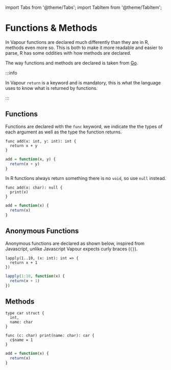 import Tabs from '@theme/Tabs';
import TabItem from '@theme/TabItem';

# Functions & Methods

In Vapour functions are declared much differently than they are in R,
methods even more so.
This is both to make it more readable and easier to parse, R has some
oddities with how methods are declared.

The way functions and methods are declared is taken from
[Go](https://go.dev/).

:::info

In Vapour `return` is a keyword and is mandatory, this is what
the language uses to know what is returned by functions.

:::

## Functions

Functions are declared with the `func` keyword,
we indicate the the types of each argument as well as the type 
the function returns.

<Tabs>
<TabItem value="vp" label="Vapour">

```vapour
func add(x: int, y: int): int {
  return x + y
}
```

</TabItem>
<TabItem value="r" label="R">

```r
add = function(x, y) {
  return(x + y)
}
```

</TabItem>
</Tabs>

In R functions always return something there is no `void`,
so use `null` instead.

<Tabs>
<TabItem value="vp" label="Vapour">

```vapour
func add(x: char): null {
  print(x)
}
```

</TabItem>
<TabItem value="r" label="R">

```r
add = function(x) {
  return(x)
}
```

</TabItem>
</Tabs>

## Anonymous Functions

Anonymous functions are declared as shown below, inspired from Javascript,
unlike Javascript Vapour expects curly braces (`{}`).

<Tabs>
<TabItem value="vp" label="Vapour">

```vapour
lapply(1..10, (x: int): int => {
  return x + 1
})
```

</TabItem>
<TabItem value="r" label="R">

```r
lapply(1:10, function(x) {
  return(x + 1)
})
```

</TabItem>
</Tabs>

## Methods

<Tabs>
<TabItem value="vp" label="Vapour">

```vapour
type car struct {
  int,
  name: char
}

func (c: char) print(name: char): car {
  c$name = 1
}
```

</TabItem>
<TabItem value="r" label="R">

```r
add = function(x) {
  return(x)
}
```

</TabItem>
</Tabs>
